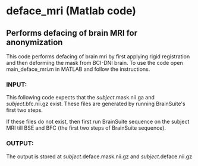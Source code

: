 # deface_mri (Matlab code)
## Performs defacing of brain MRI for anonymization

This code performs defacing of brain mri by first applying rigid 
 registration and then deforming the mask from BCI-DNI brain. To use the code open main_deface_mri.m in MATLAB and follow the instructions.

### INPUT: 
 This following code expects that the _subject_.mask.nii.ga and
 _subject_.bfc.nii.gz exist. These files are generated by running
 BrainSuite's first two steps.

 If these files do not exist, then
 first run BrainSuite sequence on the subject MRI till BSE and BFC (the
 first two steps of BrainSuite sequence).
 
### OUTPUT:
 The output is stored at _subject_.deface.mask.nii.gz and _subject_.deface.nii.gz

